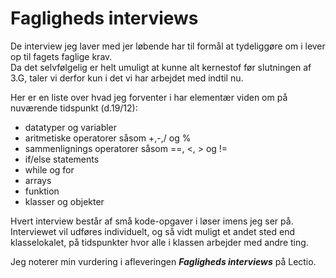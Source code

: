 # Fagligheds interviews

De interview jeg laver med jer løbende har til formål at tydeliggøre om i lever op til fagets faglige krav.   
Da det selvfølgelig er helt umuligt at kunne alt kernestof før slutningen af 3.G, taler vi derfor kun i det vi har arbejdet med indtil nu.

Her er en liste over hvad jeg forventer i har elementær viden om på nuværende tidspunkt (d.19/12):

- datatyper og variabler
- aritmetiske operatorer såsom +,-,/ og %
- sammenlignings operatorer såsom ==, <, > og !=
- if/else statements
- while og for
- arrays
- funktion
- klasser og objekter

Hvert interview består af små kode-opgaver i løser imens jeg ser på.      
Interviewet vil udføres individuelt, og så vidt muligt et andet sted end klasselokalet, på tidspunkter hvor alle i klassen arbejder med andre ting.

Jeg noterer min vurdering i afleveringen ***Fagligheds interviews*** på Lectio.
